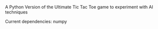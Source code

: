 A Python Version of the Ultimate Tic Tac Toe game to experiment with AI techniques

Current dependencies:
numpy